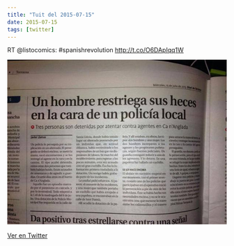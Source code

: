 ```yaml
---
title: "Tuit del 2015-07-15"
date: 2015-07-15
tags: [twitter]
---
```


RT @listocomics: #spanishrevolution http://t.co/O6DApIqq1W

![Imagen](/assets/images/621425844150530048-CJ-qeHaWwAEjihI.jpg)

[Ver en Twitter](https://twitter.com/i/web/status/621425844150530048)

